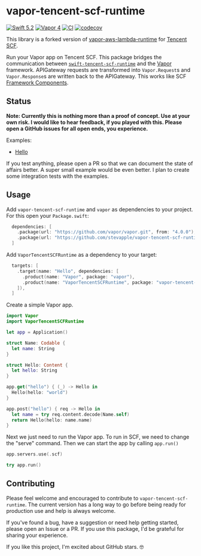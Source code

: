 # vapor-tencent-scf-runtime


[![Swift 5.2](https://img.shields.io/static/v1?label=Swift&message=%3e%3d+5.2&color=orange&logo=swift)](https://swift.org/download/)
[![Vapor 4](https://img.shields.io/static/v1?label=Vapor&message=4&color=5AA9E7&logo=vapor)](https://github.com/vapor/vapor)
[![CI](https://img.shields.io/github/workflow/status/stevapple/vapor-tencent-scf-runtime/CI?label=CI&logo=github)](https://github.com/stevapple/vapor-tencent-scf-runtime/actions)
[![codecov](https://img.shields.io/codecov/c/gh/stevapple/vapor-tencent-scf-runtime?label=Codecov&logo=codecov)](https://codecov.io/gh/stevapple/vapor-tencent-scf-runtime)

This library is a forked version of [vapor-aws-lambda-runtime](https://github.com/vapor-community/vapor-aws-lambda-runtime) for [Tencent SCF](https://intl.cloud.tencent.com/product/scf).

Run your Vapor app on Tencent SCF. This package bridges the communication between [`swift-tencent-scf-runtime`](https://github.com/stevapple/swift-tencent-scf-runtime)
and the [Vapor](https://github.com/vapor/vapor) framework. APIGateway requests are transformed into `Vapor.Request`s and `Vapor.Response`s are written back to the APIGateway. This works like SCF [Framework Components](https://github.com/serverless-components/tencent-framework-components).

## Status

**Note: Currently this is nothing more than a proof of concept. Use at your own risk. I would like to hear feedback, if you played with this. Please open a GitHub issues for all open ends, you experience.**

Examples:

- [Hello](examples/Hello/Sources/Hello/main.swift)

If you test anything, please open a PR so that we can document the state of affairs better. A super small example would be even better. I plan to create some integration tests with the examples.

## Usage

Add `vapor-tencent-scf-runtime` and `vapor` as dependencies to your project. For this open your `Package.swift`:

```swift
  dependencies: [
    .package(url: "https://github.com/vapor/vapor.git", from: "4.0.0"),
    .package(url: "https://github.com/stevapple/vapor-tencent-scf-runtime.git", from: "0.0.1"),
  ]
```

Add `VaporTencentSCFRuntime` as a dependency to your target:

```swift
  targets: [
    .target(name: "Hello", dependencies: [
      .product(name: "Vapor", package: "vapor"),
      .product(name: "VaporTencentSCFRuntime", package: "vapor-tencent-scf-runtime")
    ]),
  ]
```

Create a simple Vapor app.

```swift
import Vapor
import VaporTencentSCFRuntime

let app = Application()

struct Name: Codable {
  let name: String
}

struct Hello: Content {
  let hello: String
}

app.get("hello") { (_) -> Hello in
  Hello(hello: "world")
}

app.post("hello") { req -> Hello in
  let name = try req.content.decode(Name.self)
  return Hello(hello: name.name)
}
```

Next we just need to run the Vapor app. To run in SCF, we need to change the "serve" command. Then we can start the app by calling `app.run()`

```swift
app.servers.use(.scf)

try app.run()
```

## Contributing

Please feel welcome and encouraged to contribute to `vapor-tencent-scf-runtime`. The current version has a long way to go before being ready for production use and help is always welcome.

If you've found a bug, have a suggestion or need help getting started, please open an Issue or a PR. If you use this package, I'd be grateful for sharing your experience.

If you like this project, I'm excited about GitHub stars. 🤓
